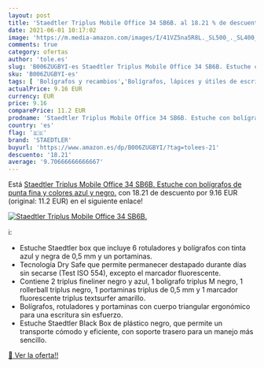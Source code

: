 ```yaml
---
layout: post
title: 'Staedtler Triplus Mobile Office 34 SB6B. al 18.21 % de descuento'
date: 2021-06-01 10:17:02
image: 'https://m.media-amazon.com/images/I/41VZ5na5R8L._SL500_._SL400_.jpg'
comments: true
category: ofertas
author: 'tole.es'
slug: 'B006ZUGBYI-es Staedtler Triplus Mobile Office 34 SB6B. Estuche con...'
sku: 'B006ZUGBYI-es'
tags: [ 'Bolígrafos y recambios','Bolígrafos, lápices y útiles de escritura','Oficina y papelería','Recambios para bolígrafos y plumas','bolígrafos','staedtler', ]
actualPrice: 9.16 EUR
currency: EUR
price: 9.16
comparePrice: 11.2 EUR
prodname: 'Staedtler Triplus Mobile Office 34 SB6B. Estuche con bolígrafos de punta fina y colores azul y negro.'
country: 'es'
flag: '🇪🇸'
brand: 'STAEDTLER'
buyurl: 'https://www.amazon.es/dp/B006ZUGBYI/?tag=tolees-21'
descuento: '18.21'
average: '9.70666666666667'
---
```


Está [Staedtler Triplus Mobile Office 34 SB6B. Estuche con bolígrafos de punta fina y colores azul y negro.](https://www.amazon.es/dp/B006ZUGBYI/?tag=tolees-21) con 18.21 de descuento por 9.16 EUR (original: 11.2 EUR) en el siguiente enlace!

[![Staedtler Triplus Mobile Office 34 SB6B.](https://m.media-amazon.com/images/I/41VZ5na5R8L._SL500_._SL400_.jpg)](https://www.amazon.es/dp/B006ZUGBYI/?tag=tolees-21)

ℹ️:

- Estuche Staedtler box que incluye 6 rotuladores y bolígrafos con tinta azul y negra de 0,5 mm y un portaminas.
- Tecnología Dry Safe que permite permanecer destapado durante días sin secarse (Test ISO 554), excepto el marcador fluorescente.
- Contiene 2 triplus fineliner negro y azul, 1 bolígrafo triplus M negro, 1 rollerball triplus negro, 1 portaminas triplus de 0,5 mm y 1 marcador fluorescente triplus textsurfer amarillo.
- Bolígrafos, rotuladores y portaminas con cuerpo triangular ergonómico para una escritura sin esfuerzo.
- Estuche Staedtler Black Box de plástico negro, que permite un transporte cómodo y eficiente, con soporte trasero para un manejo más sencillo.

[🛒 Ver la oferta!!](https://www.amazon.es/dp/B006ZUGBYI/?tag=tolees-21)
